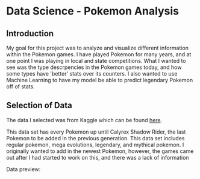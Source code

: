 # Data Science - Pokemon Analysis
## Introduction
My goal for this project was to analyze and visualize different information within the Pokemon games. I have played Pokemon for many years, and at one point I was playing in local and state competitions. What I wanted to see was the type descrpencies in the Pokemon games today, and how some types have 'better' stats over its counters. I also wanted to use Machine Learning to have my model be able to predict legendary Pokemon off of stats.

## Selection of Data
The data I selected was from Kaggle which can be found [here](https://www.kaggle.com/datasets/maca11/all-pokemon-dataset).

This data set has every Pokemon up until Calyrex Shadow Rider, the last Pokemon to be added in the previous generation. This data set includes regular pokemon, mega evolutions, legendary, and mythical pokemon. I originally wanted to add in the newest Pokemon, however, the games came out after I had started to work on this, and there was a lack of information

Data preview:
